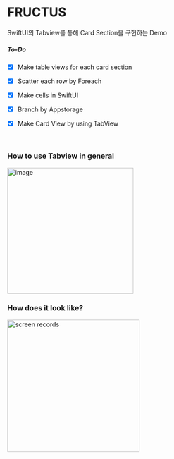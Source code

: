 # FRUCTUS
SwiftUI의 Tabview를 통해 Card Section을 구현하는 Demo

##### To-Do
- [x] Make table views for each card section
- [x] Scatter each row by Foreach
- [x] Make cells in SwiftUI
- [x] Branch by Appstorage
- [x] Make Card View by using TabView 


</br>

### How to use Tabview in general
<img width="286" alt="image" src="https://user-images.githubusercontent.com/57023279/210174747-0a22c4bd-d084-488c-b013-146917466e04.png">
</br>

### How does it look like?

<img width="300" alt="screen records" src="https://user-images.githubusercontent.com/57023279/210174868-6644bacb-3436-4a33-978e-e845d8440d24.gif">
